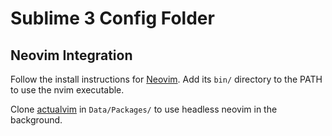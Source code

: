 # Sublime 3 Config Folder

## Neovim Integration

Follow the install instructions for [Neovim][neovim-github].
Add its `bin/` directory to the PATH to use the nvim executable.

Clone [actualvim][actualvim-github] in `Data/Packages/`
to use headless neovim in the background.

[neovim-github]: https://github.com/neovim/neovim
[actualvim-github]: https://github.com/lunixbochs/actualvim
